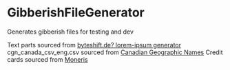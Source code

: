 # GibberishFileGenerator
Generates gibberish files for testing and dev




Text parts sourced from [byteshift.de?  lorem-ipsum generator](https://generator.lorem-ipsum.info/_latin)
cgn_canada_csv_eng.csv sourced from [Canadian Geographic Names](https://open.canada.ca/data/en/dataset/e27c6eba-3c5d-4051-9db2-082dc6411c2c)
Credit cards sourced from [Moneris](https://developer.moneris.com/More/Testing/Testing%20a%20Solution)

